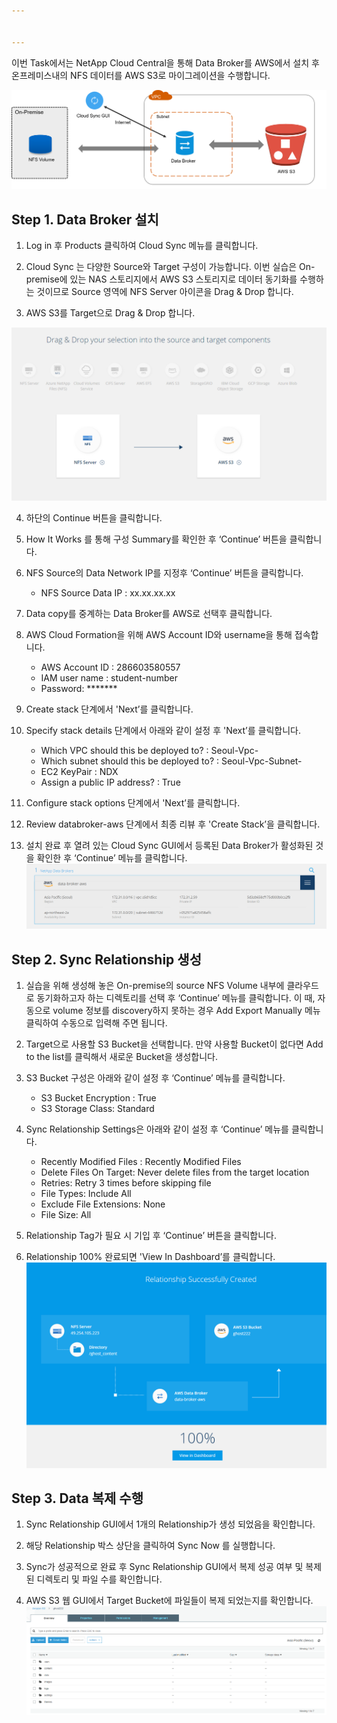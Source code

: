 ```yaml
---


---
```


<p>이번 Task에서는 NetApp Cloud Central을 통해 Data Broker를 AWS에서 설치 후 온프레미스내의 NFS 데이터를 AWS S3로 마이그레이션을 수행합니다.</p>
<p><img src="https://github.com/netappkr/NetAppCloudSolutionCenter/blob/master/Data_Mobility_MultiCloud/images/cloudsync.png?raw=true" alt="enter image description here"></p>
<h2 id="step-1.-data-broker-설치">Step 1. Data Broker 설치</h2>
<ol>
<li>
<p>Log in 후 Products 클릭하여 Cloud Sync 메뉴를 클릭합니다.</p>
</li>
<li>
<p>Cloud Sync 는 다양한 Source와 Target 구성이 가능합니다. 이번 실습은 On-premise에 있는 NAS 스토리지에서 AWS S3 스토리지로 데이터 동기화를 수행하는 것이므로 Source 영역에 NFS Server 아이콘을  Drag &amp; Drop 합니다.</p>
</li>
<li>
<p>AWS S3를 Target으로 Drag &amp; Drop 합니다.</p>
</li>
</ol>
<p><img src="https://github.com/netappkr/NetAppCloudSolutionCenter/blob/master/Data_Mobility_MultiCloud/images/cloudsync_aws_s3.PNG?raw=true" alt="enter image description here"></p>
<ol start="4">
<li>
<p>하단의 Continue 버튼을 클릭합니다.</p>
</li>
<li>
<p>How It Works 를 통해 구성 Summary를 확인한 후 ‘Continue’ 버튼을 클릭합니다.</p>
</li>
<li>
<p>NFS Source의 Data Network IP를 지정후 ‘Continue’ 버튼을 클릭합니다.</p>
<ul>
<li>NFS Source Data IP : xx.xx.xx.xx</li>
</ul>
</li>
<li>
<p>Data copy를 중계하는 Data Broker를 AWS로 선택후 클릭합니다.</p>
</li>
<li>
<p>AWS Cloud Formation을 위해  AWS Account ID와 username을 통해 접속합니다.</p>
<ul>
<li>AWS Account ID : 286603580557</li>
<li>IAM user name : student-number</li>
<li>Password: *******</li>
</ul>
</li>
<li>
<p>Create stack 단계에서 'Next’를 클릭합니다.</p>
</li>
<li>
<p>Specify stack details 단계에서 아래와 같이 설정 후 'Next’를 클릭합니다.</p>
<ul>
<li>Which VPC should this be deployed to? :  Seoul-Vpc-</li>
<li>Which subnet should this be deployed to? : Seoul-Vpc-Subnet-</li>
<li>EC2 KeyPair : NDX</li>
<li>Assign a public IP address? : True</li>
</ul>
</li>
<li>
<p>Configure stack options 단계에서 'Next’를 클릭합니다.</p>
</li>
<li>
<p>Review databroker-aws 단계에서 최종 리뷰 후 'Create Stack’을 클릭합니다.</p>
</li>
<li>
<p>설치 완료 후 열려 있는 Cloud Sync GUI에서 등록된 Data Broker가 활성화된 것을 확인한 후 ‘Continue’ 메뉴를 클릭합니다.<br>
<img src="https://github.com/netappkr/NetAppCloudSolutionCenter/blob/master/Data_Mobility_MultiCloud/images/aws_databroker.PNG?raw=true" alt="enter image description here"></p>
</li>
</ol>
<h2 id="step-2.-sync-relationship-생성">Step 2. Sync Relationship 생성</h2>
<ol>
<li>
<p>실습을 위해 생성해 놓은 On-premise의 source NFS Volume 내부에 클라우드로 동기화하고자 하는 디렉토리를 선택 후 ‘Continue’ 메뉴를 클릭합니다. 이 때, 자동으로 volume 정보를 discovery하지 못하는 경우 Add Export Manually 메뉴 클릭하여 수동으로 입력해 주면 됩니다.</p>
</li>
<li>
<p>Target으로 사용할 S3 Bucket을 선택합니다. 만약 사용할 Bucket이 없다면 Add to the list를 클릭해서 새로운 Bucket을 생성합니다.</p>
</li>
<li>
<p>S3 Bucket 구성은 아래와 같이 설정 후 ‘Continue’ 메뉴를 클릭합니다.</p>
<ul>
<li>S3 Bucket Encryption : True</li>
<li>S3 Storage Class: Standard</li>
</ul>
</li>
<li>
<p>Sync Relationship Settings은 아래와 같이 설정 후 ‘Continue’ 메뉴를 클릭합니다.</p>
<ul>
<li>Recently Modified Files :  Recently Modified Files</li>
<li>Delete Files On Target: Never delete files from the target location</li>
<li>Retries: Retry 3 times before skipping file</li>
<li>File Types:  Include All</li>
<li>Exclude File Extensions: None</li>
<li>File Size: All</li>
</ul>
</li>
<li>
<p>Relationship Tag가 필요 시 기입 후 ‘Continue’ 버튼을 클릭합니다.</p>
</li>
<li>
<p>Relationship 100% 완료되면 'View In Dashboard’를 클릭합니다.<br>
<img src="https://github.com/netappkr/NetAppCloudSolutionCenter/blob/master/Data_Mobility_MultiCloud/images/ghost_relationship.PNG?raw=true" alt="enter image description here"></p>
</li>
</ol>
<h2 id="step-3.-data-복제-수행">Step 3. Data 복제 수행</h2>
<ol>
<li>
<p>Sync Relationship GUI에서 1개의 Relationship가 생성 되었음을 확인합니다.</p>
</li>
<li>
<p>해당 Relationship 박스 상단을 클릭하여 Sync Now 를 실행합니다.</p>
</li>
<li>
<p>Sync가 성공적으로 완료 후 Sync Relationship GUI에서 복제 성공 여부 및 복제된 디렉토리 및 파일 수를 확인합니다.</p>
</li>
<li>
<p>AWS S3 웹 GUI에서 Target Bucket에 파일들이 복제 되었는지를 확인합니다.<br>
<img src="https://github.com/netappkr/NetAppCloudSolutionCenter/blob/master/Data_Mobility_MultiCloud/images/s3bucket.PNG?raw=true" alt="enter image description here"></p>
</li>
</ol>

<!--stackedit_data:
eyJoaXN0b3J5IjpbLTE3Njk2NjQxMDNdfQ==
-->